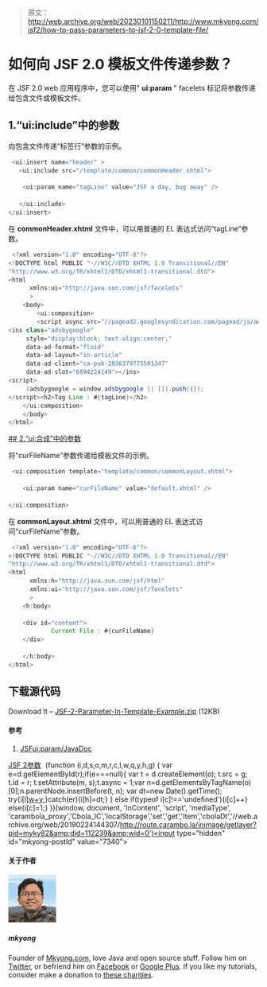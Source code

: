 > 原文：<http://web.archive.org/web/20230101150211/http://www.mkyong.com/jsf2/how-to-pass-parameters-to-jsf-2-0-template-file/>

# 如何向 JSF 2.0 模板文件传递参数？

在 JSF 2.0 web 应用程序中，您可以使用" **ui:param** " facelets 标记将参数传递给包含文件或模板文件。

## 1.“ui:include”中的参数

向包含文件传递“标签行”参数的示例。

```java
 <ui:insert name="header" >
   <ui:include src="/template/common/commonHeader.xhtml">

	<ui:param name="tagLine" value="JSF a day, bug away" />

   </ui:include>
</ui:insert> 
```

在 **commonHeader.xhtml** 文件中，可以用普通的 EL 表达式访问“tagLine”参数。

```java
 <?xml version="1.0" encoding="UTF-8"?>
<!DOCTYPE html PUBLIC "-//W3C//DTD XHTML 1.0 Transitional//EN" 
"http://www.w3.org/TR/xhtml1/DTD/xhtml1-transitional.dtd">
<html    
      xmlns:ui="http://java.sun.com/jsf/facelets"
      >
    <body>
        <ui:composition>
	    <script async src="//pagead2.googlesyndication.com/pagead/js/adsbygoogle.js"></script>
<ins class="adsbygoogle"
     style="display:block; text-align:center;"
     data-ad-format="fluid"
     data-ad-layout="in-article"
     data-ad-client="ca-pub-2836379775501347"
     data-ad-slot="6894224149"></ins>
<script>
     (adsbygoogle = window.adsbygoogle || []).push({});
</script><h2>Tag Line : #{tagLine}</h2>
	</ui:composition>
    </body>
</html> 
```

 <ins class="adsbygoogle" style="display:block" data-ad-client="ca-pub-2836379775501347" data-ad-slot="8821506761" data-ad-format="auto" data-ad-region="mkyongregion">## 2.“ui:合成”中的参数

将“curFileName”参数传递给模板文件的示例。

```java
 <ui:composition template="template/common/commonLayout.xhtml">

	<ui:param name="curFileName" value="default.xhtml" />

</ui:composition> 
```

在 **commonLayout.xhtml** 文件中，可以用普通的 EL 表达式访问“curFileName”参数。

```java
 <?xml version="1.0" encoding="UTF-8"?>
<!DOCTYPE html PUBLIC "-//W3C//DTD XHTML 1.0 Transitional//EN" 
"http://www.w3.org/TR/xhtml1/DTD/xhtml1-transitional.dtd">
<html    
      xmlns:h="http://java.sun.com/jsf/html"
      xmlns:ui="http://java.sun.com/jsf/facelets"
      >
    <h:body>

	<div id="content">
	        Current File : #{curFileName}
	</div>

    </h:body>
</html> 
```

## 下载源代码

Download It – [JSF-2-Parameter-In-Template-Example.zip](http://web.archive.org/web/20190224144307/http://www.mkyong.com/wp-content/uploads/2010/10/JSF-2-Parameter-In-Template-Example.zip) (12KB)

#### 参考

1.  [JSF<ui:param/>JavaDoc](http://web.archive.org/web/20190224144307/https://javaserverfaces.dev.java.net/nonav/docs/2.0/pdldocs/facelets/ui/param.html)

[JSF 2](http://web.archive.org/web/20190224144307/http://www.mkyong.com/tag/jsf2/)[参数](http://web.archive.org/web/20190224144307/http://www.mkyong.com/tag/parameter/)</ins> ![](img/f3120f167fa9a5d670c292449e1fb563.png) (function (i,d,s,o,m,r,c,l,w,q,y,h,g) { var e=d.getElementById(r);if(e===null){ var t = d.createElement(o); t.src = g; t.id = r; t.setAttribute(m, s);t.async = 1;var n=d.getElementsByTagName(o)[0];n.parentNode.insertBefore(t, n); var dt=new Date().getTime(); try{i[l][w+y](h,i[l][q+y](h)+'&amp;'+dt);}catch(er){i[h]=dt;} } else if(typeof i[c]!=='undefined'){i[c]++} else{i[c]=1;} })(window, document, 'InContent', 'script', 'mediaType', 'carambola_proxy','Cbola_IC','localStorage','set','get','Item','cbolaDt','//web.archive.org/web/20190224144307/http://route.carambo.la/inimage/getlayer?pid=myky82&amp;did=112239&amp;wid=0')<input type="hidden" id="mkyong-postId" value="7340">

#### 关于作者

![author image](img/bf08ce08317d171608173b9ecba113e2.png)

##### mkyong

Founder of [Mkyong.com](http://web.archive.org/web/20190224144307/http://mkyong.com/), love Java and open source stuff. Follow him on [Twitter](http://web.archive.org/web/20190224144307/https://twitter.com/mkyong), or befriend him on [Facebook](http://web.archive.org/web/20190224144307/http://www.facebook.com/java.tutorial) or [Google Plus](http://web.archive.org/web/20190224144307/https://plus.google.com/110948163568945735692?rel=author). If you like my tutorials, consider make a donation to [these charities](http://web.archive.org/web/20190224144307/http://www.mkyong.com/blog/donate-to-charity/).